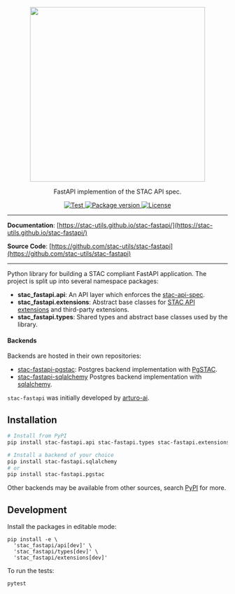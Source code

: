 <!-- markdownlint-disable MD033 MD041 -->

<p align="center">
  <img src="https://github.com/radiantearth/stac-site/raw/master/images/logo/stac-030-long.png" width=400>
  <p align="center">FastAPI implemention of the STAC API spec.</p>
</p>
<p align="center">
  <a href="https://github.com/stac-utils/stac-fastapi/actions?query=workflow%3Acicd" target="_blank">
      <img src="https://github.com/stac-utils/stac-fastapi/workflows/stac-fastapi/badge.svg" alt="Test">
  </a>
  <a href="https://pypi.org/project/stac-fastapi" target="_blank">
      <img src="https://img.shields.io/pypi/v/stac-fastapi.api?color=%2334D058&label=pypi%20package" alt="Package version">
  </a>
  <a href="https://github.com/stac-utils/stac-fastapi/blob/main/LICENSE" target="_blank">
      <img src="https://img.shields.io/github/license/stac-utils/stac-fastapi.svg" alt="License">
  </a>
</p>

---

**Documentation**: [https://stac-utils.github.io/stac-fastapi/](https://stac-utils.github.io/stac-fastapi/)

**Source Code**: [https://github.com/stac-utils/stac-fastapi](https://github.com/stac-utils/stac-fastapi)

---

Python library for building a STAC compliant FastAPI application.  The project is split up into several namespace
packages:

- **stac_fastapi.api**: An API layer which enforces the [stac-api-spec](https://github.com/radiantearth/stac-api-spec).
- **stac_fastapi.extensions**: Abstract base classes for [STAC API extensions](https://github.com/radiantearth/stac-api-spec/blob/master/extensions.md) and third-party extensions.
- **stac_fastapi.types**: Shared types and abstract base classes used by the library.

#### Backends

Backends are hosted in their own repositories:

- [stac-fastapi-pgstac](https://github.com/stac-utils/stac-fastapi-pgstac): Postgres backend implementation with [PgSTAC](https://github.com/stac-utils/pgstac).
- [stac-fastapi-sqlalchemy](https://github.com/stac-utils/stac-fastapi-sqlalchemy) Postgres backend implementation with [sqlalchemy](https://www.sqlalchemy.org/).

`stac-fastapi` was initially developed by [arturo-ai](https://github.com/arturo-ai).

## Installation

```bash
# Install from PyPI
pip install stac-fastapi.api stac-fastapi.types stac-fastapi.extensions

# Install a backend of your choice
pip install stac-fastapi.sqlalchemy
# or
pip install stac-fastapi.pgstac
```

Other backends may be available from other sources, search [PyPI](https://pypi.org/) for more.

## Development

Install the packages in editable mode:

```shell
pip install -e \
  'stac_fastapi/api[dev]' \
  'stac_fastapi/types[dev]' \
  'stac_fastapi/extensions[dev]'
```

To run the tests:

```shell
pytest
```
